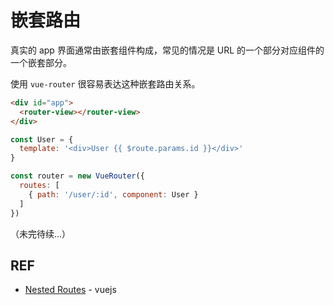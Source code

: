 # 嵌套路由

真实的 app 界面通常由嵌套组件构成，常见的情况是 URL 的一个部分对应组件的一个嵌套部分。

使用 `vue-router` 很容易表达这种嵌套路由关系。

```html
<div id="app">
  <router-view></router-view>
</div>
```

```js
const User = {
  template: '<div>User {{ $route.params.id }}</div>'
}

const router = new VueRouter({
  routes: [
    { path: '/user/:id', component: User }
  ]
})
```

（未完待续...）

## REF

- [Nested Routes][nested-routes] - vuejs

[nested-routes]: https://router.vuejs.org/en/essentials/nested-routes.html
